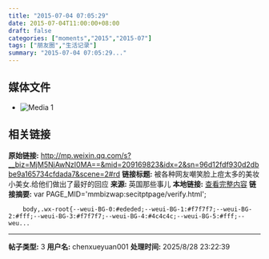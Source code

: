 ```yaml
---
title: "2015-07-04 07:05:29"
date: 2015-07-04T11:00:00+08:00
draft: false
categories: ["moments","2015","2015-07"]
tags: ["朋友圈","生活记录"]
summary: "2015-07-04 07:05:29..."
---
```


## 媒体文件

- ![Media 1](/Moments/photos/2015-07-04/201507040705290.jpg)

## 相关链接

**原始链接:** http://mp.weixin.qq.com/s?__biz=MjM5NjAwNzI0MA==&mid=209169823&idx=2&sn=96d12fdf930d2dbbe9a165734cfdada7&scene=2#rd
**链接标题:** 被各种网友嘲笑脸上痘太多的美妆小美女.给他们做出了最好的回应
**来源:** 英国那些事儿
**本地链接:** [查看完整内容](/link_content/2015/07/2015-07-04-1/link_content/)
**链接摘要:** var PAGE_MID='mmbizwap:secitptpage/verify.html';

        
        body,.wx-root{--weui-BG-0:#ededed;--weui-BG-1:#f7f7f7;--weui-BG-2:#fff;--weui-BG-3:#f7f7f7;--weui-BG-4:#4c4c4c;--weui-BG-5:#fff;--weu...

---

**帖子类型:** 3
**用户名:** chenxueyuan001
**处理时间:** 2025/8/28 23:22:39